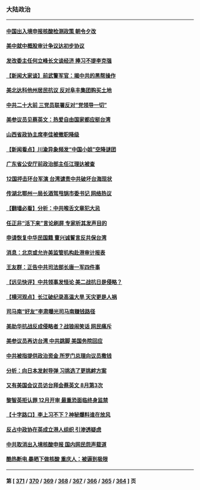 ### 大陆政治
---
#### [中国出入境申报核酸检测政策 朝令夕改](../../pages/ncid277/n13810913.md) 
#### [美中就中概股审计争议达初步协议](../../pages/ncid277/n13810874.md) 
#### [发改委主任何立峰长文谈经济 捧习不提李克强](../../pages/ncid277/n13810803.md) 
#### [【新闻大家谈】前武警军官：揭中共的黑帮操作](../../pages/ncid277/n13810780.md) 
#### [美北达科他州居民抗议 反对阜丰集团购买土地](../../pages/ncid277/n13810771.md) 
#### [中共二十大前 三党员联署反对“党领导一切”](../../pages/ncid277/n13810399.md) 
#### [美参议员见蔡英文：热爱自由国家都应挺台湾](../../pages/ncid277/n13810597.md) 
#### [山西省政协主席李佳被撤职降级](../../pages/ncid277/n13810639.md) 
#### [【新闻看点】川渝异象频发“中国小姐”空降谜团](../../pages/ncid277/n13810278.md) 
#### [广东省公安厅前政治部主任江理达被查](../../pages/ncid277/n13810517.md) 
#### [12国抨击环台军演 台湾谴责中共破坏台海现状](../../pages/ncid277/n13810397.md) 
#### [传湖北鄂州一局长酒驾甩锅市委书记 网络热议](../../pages/ncid277/n13810409.md) 
#### [【翻墙必看】分析：中共喉舌文章犯大忌](../../pages/ncid277/n13810445.md) 
#### [任正非“活下来”言论刷屏 专家析其发声目的](../../pages/ncid277/n13810403.md) 
#### [申请恢复中华民国籍 曹兴诚誓言反共保台湾](../../pages/ncid277/n13810344.md) 
#### [消息：北京或允许美监管机构赴港审计报表](../../pages/ncid277/n13810238.md) 
#### [王友群：正告中共司法部长唐一军四件事](../../pages/ncid277/n13810266.md) 
#### [【远见快评】中共领事发怪论 美二战抗日是侵略？](../../pages/ncid277/n13810307.md) 
#### [【横河观点】长江破纪录高温大旱 天灾更是人祸](../../pages/ncid277/n13810280.md) 
#### [司马南“好友”李肃曝光司马南赚钱路径](../../pages/ncid277/n13810232.md) 
#### [美助华抗战反成侵略者？战狼闹笑话 网民痛斥](../../pages/ncid277/n13810107.md) 
#### [美参议员再访台湾 中共跳脚 美国务院回应](../../pages/ncid277/n13810196.md) 
#### [中共被指提供政治资金 所罗门总理向议员撒钱](../../pages/ncid277/n13810139.md) 
#### [分析：向日本发射导弹 习挑选了更挑衅方案](../../pages/ncid277/n13809384.md) 
#### [又有美国会议员访台拜会蔡英文 8月第3次](../../pages/ncid277/n13810061.md) 
#### [黎智英拒认罪 12月开审 最重恐面临终身监禁](../../pages/ncid277/n13810175.md) 
#### [【十字路口】李上习不下？神秘爆料谁在放风](../../pages/ncid277/n13809946.md) 
#### [反占中政协在英成立港人组织 引渗透疑虑](../../pages/ncid277/n13810150.md) 
#### [中共取消出入境核酸申报 国内网民怨声载道](../../pages/ncid277/n13810120.md) 
#### [酷热断电 暴晒下做核酸 重庆人：被逼到极限](../../pages/ncid277/n13810046.md) 

---
#### 第 [ [371](./371.md) / [370](./370.md) / [369](./369.md) / [368](./368.md) / [367](./367.md) / [366](./366.md) / [365](./365.md) / [364](./364.md) ] 页
